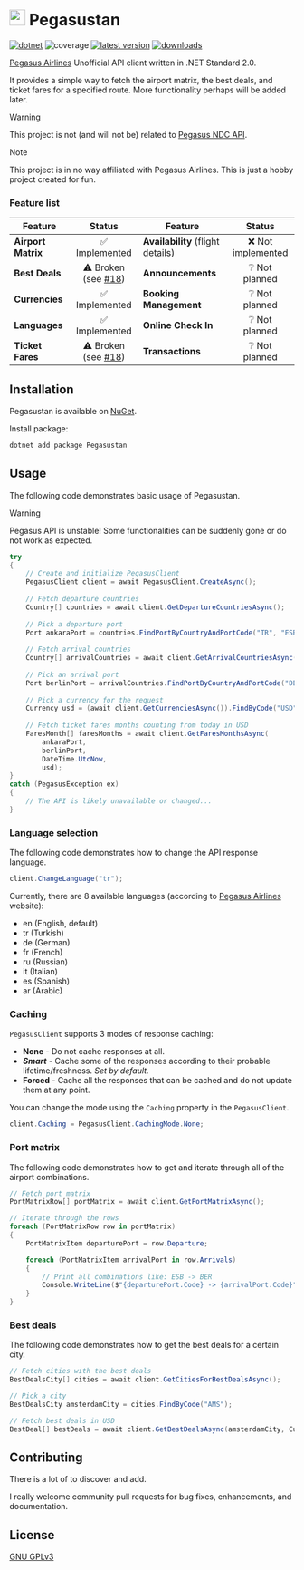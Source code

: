 # <img alt="✈️" src="./Pegasustan/icon.png" width="28"/> Pegasustan
[![dotnet](https://img.shields.io/badge/-.NET%20Standard%202.0-5C2D91?style=for-the-badge)](https://dotnet.microsoft.com/) ![coverage](https://img.shields.io/endpoint?style=for-the-badge&url=https://gist.githubusercontent.com/sirdx/c5863732428307b2ae506253d409f5d7/raw/code-coverage.json) [![latest version](https://img.shields.io/nuget/v/Pegasustan?style=for-the-badge)](https://www.nuget.org/packages/Pegasustan) [![downloads](https://img.shields.io/nuget/dt/Pegasustan?style=for-the-badge)](https://www.nuget.org/packages/Pegasustan)

[Pegasus Airlines](https://www.flypgs.com/) Unofficial API client written in .NET Standard 2.0.

It provides a simple way to fetch the airport matrix, the best deals, and ticket fares for a specified route. More functionality perhaps will be added later.

> [!Warning]
> This project is not (and will not be) related to [Pegasus NDC API](https://devportal.flypgs.com/).

> [!Note]
> This project is in no way affiliated with Pegasus Airlines. This is just a hobby project created for fun.

### Feature list

| Feature | Status | Feature | Status |
| --- | :---: | --- | :---: |
| **Airport Matrix** | ✅ Implemented | **Availability** (flight details) | ❌ Not implemented |
| **Best Deals** | ⚠️ Broken (see [#18](https://github.com/sirdx/Pegasustan/issues/18)) | **Announcements** | ❔ Not planned |
| **Currencies** | ✅ Implemented | **Booking Management** | ❔ Not planned |
| **Languages** | ✅ Implemented | **Online Check In** | ❔ Not planned |
| **Ticket Fares** | ⚠️ Broken (see [#18](https://github.com/sirdx/Pegasustan/issues/18)) | **Transactions** | ❔ Not planned |


## Installation
Pegasustan is available on [NuGet](https://www.nuget.org/packages/Pegasustan).

Install package:

```bash
dotnet add package Pegasustan
```

## Usage
The following code demonstrates basic usage of Pegasustan.

> [!Warning]
> Pegasus API is unstable! Some functionalities can be suddenly gone or do not work as expected.

```csharp
try 
{
    // Create and initialize PegasusClient
    PegasusClient client = await PegasusClient.CreateAsync();
    
    // Fetch departure countries
    Country[] countries = await client.GetDepartureCountriesAsync();
    
    // Pick a departure port
    Port ankaraPort = countries.FindPortByCountryAndPortCode("TR", "ESB");
    
    // Fetch arrival countries
    Country[] arrivalCountries = await client.GetArrivalCountriesAsync(ankaraPort);
    
    // Pick an arrival port
    Port berlinPort = arrivalCountries.FindPortByCountryAndPortCode("DE", "BER");
    
    // Pick a currency for the request
    Currency usd = (await client.GetCurrenciesAsync()).FindByCode("USD");
    
    // Fetch ticket fares months counting from today in USD
    FaresMonth[] faresMonths = await client.GetFaresMonthsAsync(
        ankaraPort, 
        berlinPort, 
        DateTime.UtcNow, 
        usd);
}
catch (PegasusException ex)
{
    // The API is likely unavailable or changed...
}
```

### Language selection
The following code demonstrates how to change the API response language.

```csharp
client.ChangeLanguage("tr");
```

Currently, there are 8 available languages (according to [Pegasus Airlines](https://www.flypgs.com/) website):
- en (English, default)
- tr (Turkish)
- de (German)
- fr (French)
- ru (Russian)
- it (Italian)
- es (Spanish)
- ar (Arabic)

### Caching
`PegasusClient` supports 3 modes of response caching:
- **None** - Do not cache responses at all.
- **_Smart_** - Cache some of the responses according to their probable lifetime/freshness. _Set by default._
- **Forced** - Cache all the responses that can be cached and do not update them at any point.

You can change the mode using the `Caching` property in the `PegasusClient`.

```csharp
client.Caching = PegasusClient.CachingMode.None;
```

### Port matrix
The following code demonstrates how to get and iterate through all of the airport combinations.

```csharp
// Fetch port matrix
PortMatrixRow[] portMatrix = await client.GetPortMatrixAsync();

// Iterate through the rows
foreach (PortMatrixRow row in portMatrix)
{
    PortMatrixItem departurePort = row.Departure;

    foreach (PortMatrixItem arrivalPort in row.Arrivals)
    {
        // Print all combinations like: ESB -> BER
        Console.WriteLine($"{departurePort.Code} -> {arrivalPort.Code}");
    }
}
```

### Best deals
The following code demonstrates how to get the best deals for a certain city.

```csharp
// Fetch cities with the best deals
BestDealsCity[] cities = await client.GetCitiesForBestDealsAsync();

// Pick a city
BestDealsCity amsterdamCity = cities.FindByCode("AMS");

// Fetch best deals in USD
BestDeal[] bestDeals = await client.GetBestDealsAsync(amsterdamCity, Currency.Dollar);
```

## Contributing
There is a lot of to discover and add.

I really welcome community pull requests for bug fixes, enhancements, and documentation.

## License
[GNU GPLv3](LICENSE.txt)
